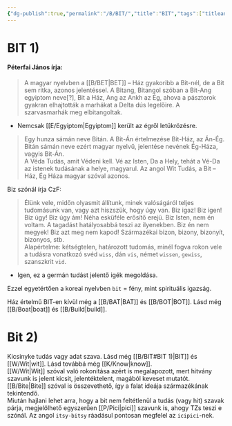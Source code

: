 ```yaml
---
{"dg-publish":true,"permalink":"/B/BIT/","title":"BIT","tags":["titleandheadingonedontmatch","multipleentries","stitched","dg_uploaded"],"created":"2023-11-03T05:30","updated":"2023-11-08T03:34"}
---
```



# BIT 1)

#### Péterfai János írja:

> A magyar nyelvben a [[B/BET\|BET]] – Ház gyakoribb a Bit-nél, de a Bit sem ritka, azonos jelentéssel. A Bitang, Bitangol szóban a Bit-Ang egyiptom neve\[?\], Bit a Ház, Ang az Ankh az Ég, ahova a pásztorok gyakran elhajtották a marhákat a Delta dús legelőire. A szarvasmarhák meg elbitangoltak.  
- Nemcsak [[E/Egyiptom\|Egyiptom]] került az égről letükrözésre.  

> Egy hunza sámán neve Bitán. A Bit-Án értelmezése Bit-Ház, az Án-Ég. Bitán sámán neve ezért magyar nyelvű, jelentése nevének Ég-Háza, vagyis Bit-Án.  
> A Véda Tudás, amit Védeni kell. Vé az Isten, Da a Hely, tehát a Vé-Da az istenek tudásának a helye, magyarul. Az angol Wit Tudás, a Bit – Ház, Ég Háza magyar szóval azonos.  

Biz szónál írja CzF:  
> Élünk vele, midőn olyasmit állítunk, minek valóságáról teljes tudomásunk van, vagy azt hiszszük, hogy úgy van. Biz igaz! Biz igen! Biz úgy! Biz úgy ám! Néha esküféle erősítő erejü. Biz Isten, nem én voltam. A tagadást hatályosabbá teszi az ilyenekben. Biz én nem megyek! Biz azt meg nem kapod! Származékai bizon, bizony, bizonyít, bizonyos, stb.  
> Alapértelme: kétségtelen, határozott tudomás, minél fogva rokon vele a tudásra vonatkozó svéd `wiss`, dán `vis`, német `wissen`, `gewiss`, szanszkrit `vid`.  
- Igen, ez a germán tudást jelentő igék megoldása.  

Ezzel egyetértően a koreai nyelvben `bit` = fény, mint spirituális igazság.  

Ház értelmű BIT-en kívül még a [[B/BAT\|BAT]] és [[B/BOT\|BOT]]. Lásd még [[B/Boat\|boat]] és [[B/Build\|build]].  

# Bit 2)

Kicsinyke tudás vagy adat szava. Lásd még [[B/BIT#BIT 1)\|BIT]] és [[W/Wit\|wit]]. Lásd továbbá még [[K/Know\|know]].  
[[W/Wit\|Wit]] szóval való rokonítása azért is megalapozott, mert hitvány szavunk is jelent kicsit, jelentéktelent, magából keveset mutatót.  
[[B/Bite\|Bite]] szóval is összevethető, így a falat ideája származékának tekintendő.  
Miután hajlani lehet arra, hogy a bit nem feltétlenül a tudás (vagy hit) szavak párja, megjelölhető egyszerűen [[P/Pici\|pici]] szavunk is, ahogy TZs teszi e szónál. Az angol `itsy-bitsy` ráadásul pontosan megfelel az `icipici`-nek.  